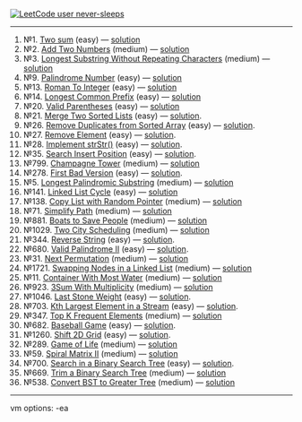 [![LeetCode user never-sleeps](https://img.shields.io/badge/dynamic/json?style=for-the-badge&labelColor=black&color=%23ffa116&label=Solved&query=solved&url=https%3A%2F%2Fleetcode-badge.vercel.app%2Fapi%2Fusers%2Fnever-sleeps&logo=leetcode&logoColor=yellow)](https://leetcode.com/never-sleeps/)

--------------------------------------------------------

1. №1. [Two sum](https://leetcode.com/problems/two-sum/) (easy) — [solution](https://github.com/never-sleeps/leetcode/blob/master/src/main/java/com/leetcode/Two_Sum/Solution.java)  
2. №2. [Add Two Numbers](https://leetcode.com/problems/add-two-numbers/) (medium) — [solution](https://github.com/never-sleeps/leetcode/blob/master/src/main/java/com/leetcode/Add_Two_Numbers/Solution.java)  
3. №3. [Longest Substring Without Repeating Characters](https://leetcode.com/problems/longest-substring-without-repeating-characters/) (medium) — [solution](https://github.com/never-sleeps/leetcode/blob/master/src/main/java/com/leetcode/Longest_Substring_Without_Repeating_Characters/Solution.java)  
4. №9. [Palindrome Number](https://leetcode.com/problems/palindrome-number/) (easy) — [solution](https://github.com/never-sleeps/leetcode/blob/master/src/main/java/com/leetcode/Palindrome_Number/Solution.java)  
5. №13. [Roman To Integer](https://leetcode.com/problems/roman-to-integer/) (easy) — [solution](https://github.com/never-sleeps/leetcode/blob/master/src/main/java/com/leetcode/Roman_to_Integer/Solution.java)  
6. №14. [Longest Common Prefix](https://leetcode.com/problems/longest-common-prefix/) (easy) — [solution](https://github.com/never-sleeps/leetcode/blob/master/src/main/java/com/leetcode/Longest_Common_Prefix/Solution.java)  
7. №20. [Valid Parentheses](https://leetcode.com/problems/valid-parentheses/) (easy) — [solution](https://github.com/never-sleeps/leetcode/blob/master/src/main/java/com/leetcode/Valid_Parentheses/Solution.java)  
8. №21. [Merge Two Sorted Lists](https://leetcode.com/problems/merge-two-sorted-lists/) (easy) — [solution](https://github.com/never-sleeps/leetcode/blob/master/src/main/java/com/leetcode/Merge_Two_Sorted_Lists/Solution.java).  
9. №26. [Remove Duplicates from Sorted Array](https://leetcode.com/problems/remove-duplicates-from-sorted-array/) (easy) — [solution](https://github.com/never-sleeps/leetcode/blob/master/src/main/java/com/leetcode/Remove_Duplicates_from_Sorted_Array/Solution.java).  
10. №27. [Remove Element](https://leetcode.com/problems/remove-element/) (easy) — [solution](https://github.com/never-sleeps/leetcode/blob/master/src/main/java/com/leetcode/Remove_Element/Solution.java).  
11. №28. [Implement strStr()](https://leetcode.com/problems/implement-strstr/) (easy) — [solution](https://github.com/never-sleeps/leetcode/blob/master/src/main/java/com/leetcode/Implement_strStr/Solution.java).  
12. №35. [Search Insert Position](https://leetcode.com/problems/search-insert-position/) (easy) — [solution](https://github.com/never-sleeps/leetcode/blob/master/src/main/java/com/leetcode/Search_Insert_Position/Solution.java).  
13. №799. [Champagne Tower](https://leetcode.com/problems/champagne-tower/) (medium) — [solution](https://github.com/never-sleeps/leetcode/tree/master/src/main/java/com/leetcode/Champagne_Tower)  
14. №278. [First Bad Version](https://leetcode.com/problems/first-bad-version/) (easy) — [solution](https://github.com/never-sleeps/leetcode/blob/master/src/main/java/com/leetcode/First_Bad_Version/Solution.java).
15. №5. [Longest Palindromic Substring](https://leetcode.com/problems/longest-palindromic-substring/) (medium) — [solution](https://github.com/never-sleeps/leetcode/blob/master/src/main/java/com/leetcode/Longest_Palindromic_Substring/Solution.java)
16. №141. [Linked List Cycle](https://leetcode.com/problems/linked-list-cycle/) (easy) — [solution](https://github.com/never-sleeps/leetcode/blob/master/src/main/java/com/leetcode/Linked_List_Cycle/Solution.java)
17. №138. [Copy List with Random Pointer](https://leetcode.com/problems/copy-list-with-random-pointer/) (medium) — [solution](https://github.com/never-sleeps/leetcode/blob/master/src/main/java/com/leetcode/Copy_List_with_Random_Pointer/Solution.java)
18. №71. [Simplify Path](https://leetcode.com/problems/simplify-path/) (medium) — [solution](https://github.com/never-sleeps/leetcode/blob/master/src/main/java/com/leetcode/Simplify_Path/Solution.java)
19. №881. [Boats to Save People](https://leetcode.com/problems/boats-to-save-people/) (medium) — [solution](https://github.com/never-sleeps/leetcode/blob/master/src/main/java/com/leetcode/Boats_to_Save_People/Solution.java)
20. №1029. [Two City Scheduling](https://leetcode.com/problems/two-city-scheduling/) (medium) — [solution](https://github.com/never-sleeps/leetcode/blob/master/src/main/java/com/leetcode/Two_City_Scheduling/Solution.java)
21. №344. [Reverse String](https://leetcode.com/problems/reverse-string/) (easy) — [solution](https://github.com/never-sleeps/leetcode/blob/master/src/main/java/com/leetcode/Reverse_String/Solution.java).
22. №680. [Valid Palindrome II](https://leetcode.com/problems/valid-palindrome-ii/) (easy) — [solution](https://github.com/never-sleeps/leetcode/blob/master/src/main/java/com/leetcode/Valid_Palindrome_II/Solution.java).
23. №31. [Next Permutation](https://leetcode.com/problems/next-permutation/) (medium) — [solution](https://github.com/never-sleeps/leetcode/blob/master/src/main/java/com/leetcode/Next_Permutation/Solution.java)
24. №1721. [Swapping Nodes in a Linked List](https://leetcode.com/problems/swapping-nodes-in-a-linked-list/) (medium) — [solution](https://github.com/never-sleeps/leetcode/blob/master/src/main/java/com/leetcode/Swapping_Nodes_in_a_Linked_List/Solution.java)
25. №11. [Container With Most Water](https://leetcode.com/problems/container-with-most-water/) (medium) — [solution](https://github.com/never-sleeps/leetcode/blob/master/src/main/java/com/leetcode/Container_With_Most_Water/Solution.java)
26. №923. [3Sum With Multiplicity](https://leetcode.com/problems/3sum-with-multiplicity/) (medium) — [solution](https://github.com/never-sleeps/leetcode/blob/master/src/main/java/com/leetcode/n_3Sum_With_Multiplicity/Solution.java)
27. №1046. [Last Stone Weight](https://leetcode.com/problems/last-stone-weight/) (easy) — [solution](https://github.com/never-sleeps/leetcode/blob/master/src/main/java/com/leetcode/Last_Stone_Weight/Solution.java).
28. №703. [Kth Largest Element in a Stream](https://leetcode.com/problems/kth-largest-element-in-a-stream/) (easy) — [solution](https://github.com/never-sleeps/leetcode/blob/master/src/main/java/com/leetcode/Kth_Largest_Element_in_a_Stream/Solution.java).
29. №347. [Top K Frequent Elements](https://leetcode.com/problems/top-k-frequent-elements/) (medium) — [solution](https://github.com/never-sleeps/leetcode/blob/master/src/main/java/com/leetcode/Top_K_Frequent_Elements/Solution.java)
30. №682. [Baseball Game](https://leetcode.com/problems/baseball-game/) (easy) — [solution](https://github.com/never-sleeps/leetcode/blob/master/src/main/java/com/leetcode/Baseball_Game/Solution.java).
31. №1260. [Shift 2D Grid](https://leetcode.com/problems/shift-2d-grid/) (easy) — [solution](https://github.com/never-sleeps/leetcode/blob/master/src/main/java/com/leetcode/Shift_2D_Grid/Solution.java).
32. №289. [Game of Life](https://leetcode.com/problems/game-of-life/) (medium) — [solution](https://github.com/never-sleeps/leetcode/blob/master/src/main/java/com/leetcode/Game_of_Life/Solution.java)
33. №59. [Spiral Matrix II](https://leetcode.com/problems/spiral-matrix-ii/) (medium) — [solution](https://github.com/never-sleeps/leetcode/blob/master/src/main/java/com/leetcode/Spiral_Matrix_II/Solution.java)
34. №700. [Search in a Binary Search Tree](https://leetcode.com/problems/search-in-a-binary-search-tree/) (easy) — [solution](https://github.com/never-sleeps/leetcode/blob/master/src/main/java/com/leetcode/Search_in_a_Binary_Search_Tree/Solution.java).
35. №669. [Trim a Binary Search Tree](https://leetcode.com/problems/trim-a-binary-search-tree/) (medium) — [solution](https://github.com/never-sleeps/leetcode/blob/master/src/main/java/com/leetcode/Trim_a_Binary_Search_Tree/Solution.java)
36. №538. [Convert BST to Greater Tree](https://leetcode.com/problems/convert-bst-to-greater-tree/) (medium) — [solution](https://github.com/never-sleeps/leetcode/blob/master/src/main/java/com/leetcode/Convert_BST_to_Greater_Tree/Solution.java)





--------------------------------------------------------------------------------
vm options: -ea
